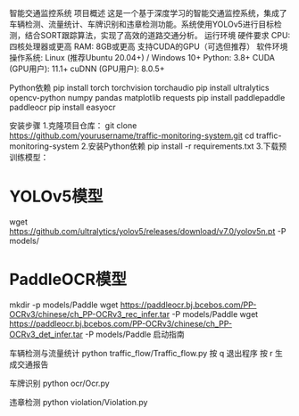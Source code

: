 智能交通监控系统
项目概述
这是一个基于深度学习的智能交通监控系统，集成了车辆检测、流量统计、车牌识别和违章检测功能。系统使用YOLOv5进行目标检测，结合SORT跟踪算法，实现了高效的道路交通分析。
运行环境
硬件要求
CPU: 四核处理器或更高
RAM: 8GB或更高
支持CUDA的GPU（可选但推荐）
软件环境
​​操作系统​​: Linux (推荐Ubuntu 20.04+) / Windows 10+
​​Python​​: 3.8+
​​CUDA​​ (GPU用户): 11.1+
​​cuDNN​​ (GPU用户): 8.0.5+

Python依赖
pip install torch torchvision torchaudio
pip install ultralytics opencv-python numpy pandas matplotlib requests
pip install paddlepaddle paddleocr
pip install easyocr

安装步骤
1.克隆项目仓库：
git clone https://github.com/yourusername/traffic-monitoring-system.git
cd traffic-monitoring-system
2.安装Python依赖
pip install -r requirements.txt
3.下载预训练模型：
# YOLOv5模型
wget https://github.com/ultralytics/yolov5/releases/download/v7.0/yolov5n.pt -P models/

# PaddleOCR模型
mkdir -p models/Paddle
wget https://paddleocr.bj.bcebos.com/PP-OCRv3/chinese/ch_PP-OCRv3_rec_infer.tar -P models/Paddle
wget https://paddleocr.bj.bcebos.com/PP-OCRv3/chinese/ch_PP-OCRv3_det_infer.tar -P models/Paddle
启动指南

车辆检测与流量统计
python traffic_flow/Traffic_flow.py
按 q 退出程序
按 r 生成交通报告

车牌识别
python ocr/Ocr.py

违章检测
python violation/Violation.py